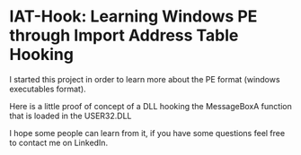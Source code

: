 # IAT-Hook: Learning Windows PE through Import Address Table Hooking

I started this project in order to learn more about the PE format (windows executables format).

Here is a little proof of concept of a DLL hooking the MessageBoxA function that is loaded in the USER32.DLL

I hope some people can learn from it, if you have some questions feel free to contact me on LinkedIn.